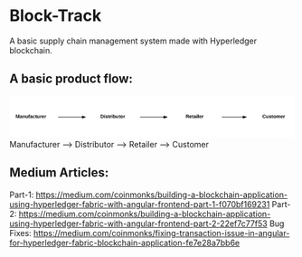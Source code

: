 # Block-Track

A basic supply chain management system made with Hyperledger blockchain. 

## A basic product flow:
![Product Flow](product_flow.png)
Manufacturer  -->  Distributor  -->  Retailer  -->  Customer


## Medium Articles:
Part-1: https://medium.com/coinmonks/building-a-blockchain-application-using-hyperledger-fabric-with-angular-frontend-part-1-f070bf169231
Part-2: https://medium.com/coinmonks/building-a-blockchain-application-using-hyperledger-fabric-with-angular-frontend-part-2-22ef7c77f53
Bug Fixes: https://medium.com/coinmonks/fixing-transaction-issue-in-angular-for-hyperledger-fabric-blockchain-application-fe7e28a7bb6e

